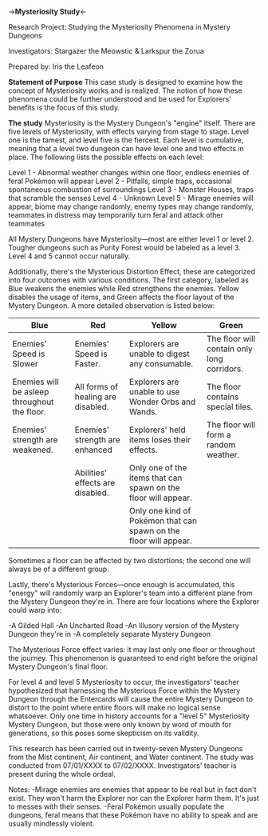 ->**Mysteriosity Study**<-

Research Project: Studying the Mysteriosity Phenomena in Mystery Dungeons

Investigators: Stargazer the Meowstic & Larkspur the Zorua

Prepared by: Iris the Leafeon

__Statement of Purpose__
This case study is designed to examine how the concept of Mysteriosity works and is realized. The notion of how these phenomena could be further understood and be used for Explorers' benefits is the focus of this study. 

__The study__
Mysteriosity is the Mystery Dungeon's "engine" itself. There are five levels of Mysteriosity, with effects varying from stage to stage. Level one is the tamest, and level five is the fiercest. Each level is cumulative, meaning that a level two dungeon can have level one and two effects in place. The following lists the possible effects on each level:

Level 1 - Abnormal weather changes within one floor, endless enemies of feral Pokémon will appear
Level 2 - Pitfalls, simple traps, occasional spontaneous combustion of surroundings
Level 3 - Monster Houses, traps that scramble the senses
Level 4 - Unknown
Level 5 - Mirage enemies will appear, biome may change randomly, enemy types may change randomly, teammates in distress may temporarily turn feral and attack other teammates

All Mystery Dungeons have Mysteriosity—most are either level 1 or level 2. Tougher dungeons such as Purity Forest would be labeled as a level 3. Level 4 and 5 cannot occur naturally.

Additionally, there's the Mysterious Distortion Effect, these are categorized into four outcomes with various conditions. The first category, labeled as Blue weakens the enemies while Red strengthens the enemies. Yellow disables the usage of items, and Green affects the floor layout of the Mystery Dungeon. A more detailed observation is listed below:
 
Blue | Red | Yellow | Green 
------ | ------ | ------ | ------
Enemies' Speed is Slower | Enemies' Speed is Faster. | Explorers are unable to digest any consumable. | The floor will contain only long corridors.
Enemies will be asleep throughout the floor.  | All forms of healing are disabled. | Explorers are unable to use Wonder Orbs and Wands. | The floor contains special tiles.
Enemies' strength are weakened. | Enemies' strength are enhanced | Explorers' held items loses their effects. | The floor will form a random weather.
| | Abilities' effects are disabled. | Only one of the items that can spawn on the floor will appear.      
| | | Only one kind of Pokémon that can spawn on the floor will appear.

Sometimes a floor can be affected by two distortions; the second one will always be of a different group.

Lastly, there's Mysterious Forces—once enough is accumulated, this "energy" will randomly warp an Explorer's team into a different plane from the Mystery Dungeon they're in. There are four locations where the Explorer could warp into: 

-A Gilded Hall
-An Uncharted Road 
-An Illusory version of the Mystery Dungeon they're in 
-A completely separate Mystery Dungeon

The Mysterious Force effect varies: it may last only one floor or throughout the journey. This phenomenon is guaranteed to end right before the original Mystery Dungeon's final floor.

For level 4 and level 5 Mysteriosity to occur, the investigators' teacher hypothesized that harnessing the Mysterious Force within the Mystery Dungeon through the Entercards will cause the entire Mystery Dungeon to distort to the point where entire floors will make no logical sense whatsoever. Only one time in history accounts for a "level 5" Mysteriosity Mystery Dungeon, but those were only known by word of mouth for generations, so this poses some skepticism on its validity. 

This research has been carried out in twenty-seven Mystery Dungeons from the Mist continent, Air continent, and Water continent. 
The study was conducted from 07/01/XXXX to 07/02/XXXX. Investigators' teacher is present during the whole ordeal.

Notes: 
-Mirage enemies are enemies that appear to be real but in fact don't exist. They won't harm the Explorer nor can the Explorer harm them. It's just to messes with their senses. 
-Feral Pokémon usually populate the dungeons, feral means that these Pokémon have no ability to speak and are usually mindlessly violent.